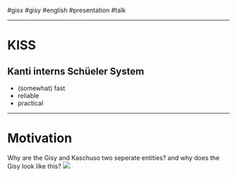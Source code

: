 #gisx #gisy #english #presentation #talk 

---
# KISS

## Kanti interns Schüeler System

- (somewhat) fast
- reliable
- practical

--- 
# Motivation 

Why are the Gisy and Kaschuso two seperate entities?
and why does the Gisy look like this? ![](file:///home/Alim/Documents/code/otreus/images/gisy_screenshot.png)
